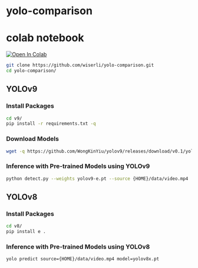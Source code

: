 # yolo-comparison

# colab notebook
<a target="_blank" href="https://colab.research.google.com/drive/1LQvzEBr7Xl2NEnh2yjssUOOPsIZA_nUU">
  <img src="https://colab.research.google.com/assets/colab-badge.svg" alt="Open In Colab"/>
</a>


```bash
git clone https://github.com/wiserli/yolo-comparison.git
cd yolo-comparison/
```

## YOLOv9

### Install Packages

```bash
cd v9/
pip install -r requirements.txt -q
```

### Download Models

```bash
wget -q https://github.com/WongKinYiu/yolov9/releases/download/v0.1/yolov9-e.pt
```

### Inference with Pre-trained Models using YOLOv9

```bash
python detect.py --weights yolov9-e.pt --source {HOME}/data/video.mp4
```

## YOLOv8

### Install Packages

```bash
cd v8/
pip install e .
```

### Inference with Pre-trained Models using YOLOv8

```bash
yolo predict source={HOME}/data/video.mp4 model=yolov8x.pt
```
